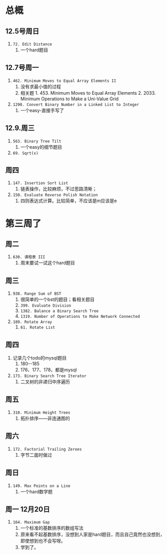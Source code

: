 # 总概## 12.5号周日1. `72. Edit Distance`    1. 一个hard题目## 12.7号周一1. `462. Minimum Moves to Equal Array Elements II`    1. 没有求最小值的过程    2. 相关题        1.            453. Minimum Moves to Equal Array Elements        2.            2033. Minimum Operations to Make a Uni-Value Grid2. `1290. Convert Binary Number in a Linked List to Integer`    1. 一个easy-直接手写了## 12.9.周三1. `563. Binary Tree Tilt`    1. 一个easy的细节题目2. `69. Sqrt(x)`## 周四1. `147. Insertion Sort List`    1. 链表操作，比较麻烦，不过思路清晰；2. `150. Evaluate Reverse Polish Notation`    1. 四则表达式计算。比较简单，不应该是m应该是e# 第三周了## 周二1. `630. 课程表 III`    1. 周末要试一试这个hard题目## 周三1. `938. Range Sum of BST`    1. 很简单的一个bst的题目；看相关题目    2. `399. Evaluate Division`    3. `1382. Balance a Binary Search Tree`    4. `1319. Number of Operations to Make Network Connected`2. `189. Rotate Array`    1. `61. Rotate List`## 周四1. 记录几个todo的mysql题目    1. 180--185    2. 176、177、178，都是mysql2. `173. Binary Search Tree Iterator`    1. 二叉树的非递归中序遍历## 周五1. `310. Minimum Height Trees`    1. 拓扑排序——非连通图的## 周六1. `172. Factorial Trailing Zeroes`    1. 字节二面时做过## 周日1. `149. Max Points on a Line`    1. 一个hard数学题## 周一 12月20日1. `164. Maximum Gap`   1. 一个标准的基数排序的数组写法   2. 原来看不起基数排序，没想到人家是hard题目，而且自己竟然也没想到，即使想到也不会写呀。   3. 学到了。